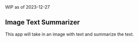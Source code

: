 WIP as of 2023-12-27

## Image Text Summarizer

This app will take in an image with text and summarize the text.
